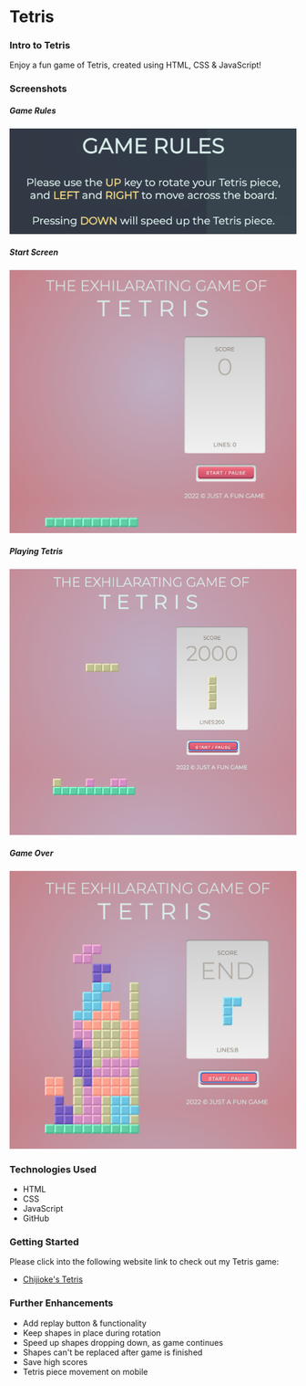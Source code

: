 # Tetris

### __Intro to Tetris__
Enjoy a fun game of Tetris, created using HTML, CSS & JavaScript!

### __Screenshots__

##### Game Rules
![Tetris Rules](/images/tetris_rules.png)

##### Start Screen
![Tetris Starting Screen](/images/tetris_start_screen.png)

##### Playing Tetris
![Tetris Play](/images/tetris_in_play.png)

##### Game Over
![Tetris Game Over](/images/tetris_endgame.png)

### __Technologies Used__
* HTML
* CSS
* JavaScript
* GitHub


### __Getting Started__
Please click into the following website link to check out my Tetris game: 
* [Chijioke's Tetris](https://cokorie.github.io/tetris/)

### __Further Enhancements__
* Add replay button & functionality
* Keep shapes in place during rotation
* Speed up shapes dropping down, as game continues
* Shapes can't be replaced after game is finished
* Save high scores
* Tetris piece movement on mobile